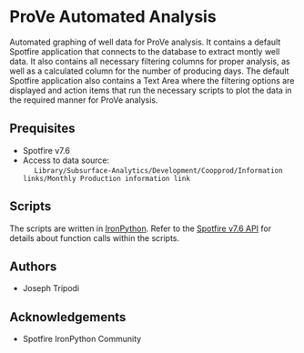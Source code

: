 # ProVe Automated Analysis
Automated graphing of well data for ProVe analysis. It contains a default Spotfire application that connects to the database to extract montly well data. It also contains all necessary filtering columns for proper analysis, as well as a calculated column for the number of producing days. The default Spotfire application also contains a Text Area where the filtering options are displayed and action items that run the necessary scripts to plot the data in the required manner for ProVe analysis.

## Prequisites
- Spotfire v7.6
- Access to data source: <br>
&nbsp;&nbsp;&nbsp;&nbsp;
`Library/Subsurface-Analytics/Development/Coopprod/Information links/Monthly Production information link`

## Scripts
The scripts are written in [IronPython](http://ironpython.net/). Refer to the [Spotfire v7.6 API](https://docs.tibco.com/pub/doc_remote/spotfire/7.6.0/doc/api/) for details about function calls within the scripts. 

## Authors
- Joseph Tripodi

## Acknowledgements
- Spotfire IronPython Community